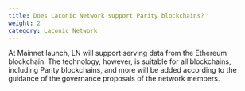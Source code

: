 ```yaml
---
title: Does Laconic Network support Parity blockchains?
weight: 2
category: Laconic Network
---
```


At Mainnet launch, LN will support serving data from the Ethereum blockchain. The technology, however, is suitable for all blockchains, including Parity blockchains, and more will be added according to the guidance of the governance proposals of the network members.
